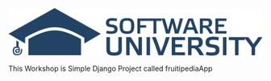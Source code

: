 [![SoftUni-Logo](https://raw.githubusercontent.com/Devihem/SoftUni_Solutions_Python_OOP/master/Softuni_logo_trasparent-1536x291.png)](https://softuni.bg/curriculum)

This Workshop is Simple Django Project called fruitipediaApp

